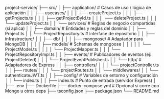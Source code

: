 project-service/
├── src/
│   ├── application/              # Casos de uso / lógica de aplicación
│   │   ├── usecases/
│   │   │   ├── createProject.ts
│   │   │   ├── getProjects.ts
│   │   │   ├── getProjectById.ts
│   │   │   ├── deleteProject.ts
│   │   │   └── updateProject.ts
│   │   └── services/             # Reglas de negocio compartidas (si aplica)
│
│   ├── domain/                   # Entidades y reglas del dominio
│   │   ├── Project.ts
│   │   └── ProjectRepository.ts  # Interface de repositorio
│
│   ├── infrastructure/
│   │   ├── db/
│   │   │   ├── mongoose/         # Adaptador para MongoDB
│   │   │   │   ├── models/       # Schemas de mongoose
│   │   │   │   │   └── ProjectModel.ts
│   │   │   │   └── ProjectMapper.ts
│   │   │   └── ProjectRepositoryImpl.ts
│   │   ├── events/               # Publicadores de eventos (ej: ProjectDeleted)
│   │   │   └── ProjectEventPublisher.ts
│   │   └── http/                 # Adaptadores de Express
│   │       ├── controllers/
│   │       │   └── projectController.ts
│   │       ├── routes/
│   │       │   └── projectRoutes.ts
│   │       └── middlewares/
│   │           └── authenticateJWT.ts
│
│   ├── config/                   # Variables de entorno y configuración
│   │   └── index.ts
│
│   ├── index.ts                  # Punto de entrada (servidor Express)
│
├── .env
├── Dockerfile
├── docker-compose.yml           # Opcional si corre con Mongo u otros deps
├── tsconfig.json
├── package.json
└── README.md
